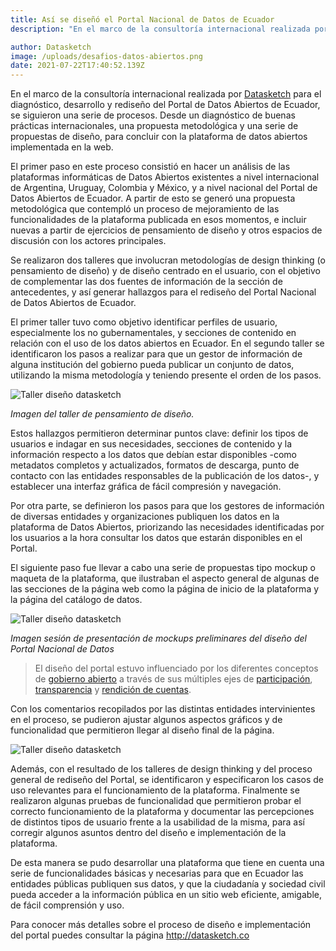 ```yaml
---
title: Así se diseñó el Portal Nacional de Datos de Ecuador
description: "En el marco de la consultoría internacional realizada por Datasketch para el diagnóstico, desarrollo y rediseño del Portal de Datos Abiertos de Ecuador, se siguieron una serie de procesos. Desde un diagnóstico de buenas prácticas internacionales, una propuesta metodológica y una serie de propuestas de diseño, para concluir con la plataforma de datos abiertos implementada en la web."

author: Datasketch
image: /uploads/desafios-datos-abiertos.png
date: 2021-07-22T17:40:52.139Z
---
```


En el marco de la consultoría internacional realizada por [Datasketch](https://datasketch.co) para el diagnóstico, desarrollo y rediseño del Portal de Datos Abiertos de Ecuador, se siguieron una serie de procesos. Desde un diagnóstico de buenas prácticas internacionales, una propuesta metodológica y una serie de propuestas de diseño, para concluir con la plataforma de datos abiertos implementada en la web.

El primer paso en este proceso consistió en hacer un análisis de las plataformas informáticas de Datos Abiertos existentes a nivel internacional de Argentina, Uruguay, Colombia y México, y a nivel nacional del Portal de Datos Abiertos de Ecuador. A partir de esto se generó una propuesta metodológica que contempló un proceso de mejoramiento de las funcionalidades de la plataforma publicada en esos momentos, e incluir nuevas a partir de ejercicios de pensamiento de diseño y otros espacios de discusión con los actores principales.

Se realizaron dos talleres que involucran metodologías de design thinking (o pensamiento de diseño) y de diseño centrado en el usuario, con el objetivo de complementar las dos fuentes de información de la sección de antecedentes, y así generar hallazgos para el rediseño del Portal Nacional de Datos Abiertos de Ecuador. 

El primer taller tuvo como objetivo identificar perfiles de usuario, especialmente los no gubernamentales, y secciones de contenido en relación con el uso de los datos abiertos en Ecuador. En el segundo taller se identificaron los pasos a realizar para que un gestor de información de alguna institución del gobierno pueda publicar un conjunto de datos, utilizando la misma metodología y teniendo presente el orden de los pasos.

![Taller diseño datasketch](/uploads/portal-diseno-1.png)

_Imagen del taller de pensamiento de diseño._

Estos hallazgos permitieron determinar puntos clave: definir los tipos de usuarios e indagar en sus necesidades, secciones de contenido y la información respecto a los datos que debían estar disponibles -como metadatos completos y actualizados, formatos de descarga, punto de  contacto con las entidades responsables de la publicación de los datos-, y establecer una interfaz gráfica de fácil compresión y navegación.

Por otra parte, se definieron los pasos para que los gestores de información de diversas entidades y organizaciones publiquen los datos en la plataforma de Datos Abiertos, priorizando las necesidades identificadas por los usuarios a la hora consultar los datos que estarán disponibles en el Portal.

El siguiente paso fue llevar a cabo una serie de propuestas tipo mockup o maqueta de la plataforma, que ilustraban el aspecto general de algunas de las secciones de la página web como la página de inicio de la plataforma y la página del catálogo de datos.

![Taller diseño datasketch](/uploads/portal-diseno-1.png)

_Imagen sesión de presentación de mockups preliminares del diseño del Portal Nacional de Datos_


> El diseño del portal estuvo influenciado por los diferentes conceptos de [gobierno abierto](https://www.datasketch.co/es/blog/open-government/) a través de sus múltiples ejes de [participación](https://www.datasketch.co/es/blog/open-government/gobierno-abierto-para-dummies-participacion/), [transparencia](https://www.datasketch.co/es/blog/open-government/gobierno-abierto-para-dummies-transparencia/) y [rendición de cuentas](https://www.datasketch.co/es/blog/open-government/gobierno-abierto-para-dummies-rendici%C3%B3n-de-cuentas/). 


Con los comentarios recopilados por las distintas entidades intervinientes en el proceso, se pudieron ajustar algunos aspectos gráficos y de funcionalidad que permitieron llegar al diseño final de la página.

![Taller diseño datasketch](/uploads/portal-diseno-1.png)

Además, con el resultado de los talleres de design thinking y del proceso general de rediseño del Portal, se identificaron y especificaron los casos de uso relevantes para el funcionamiento de la plataforma. Finalmente se realizaron algunas pruebas de funcionalidad que permitieron probar el correcto funcionamiento de la plataforma y documentar las percepciones de distintos tipos de usuario frente a la usabilidad de la misma, para así corregir algunos asuntos dentro del diseño e implementación de la plataforma. 

De esta manera se pudo desarrollar una plataforma que tiene en cuenta una serie de funcionalidades básicas y necesarias para que en Ecuador las entidades públicas publiquen sus datos, y que la ciudadanía y sociedad civil pueda acceder a la información pública en un sitio web eficiente, amigable, de fácil comprensión y uso. 

Para conocer más detalles sobre el proceso de diseño e implementación del portal puedes consultar la página http://datasketch.co











